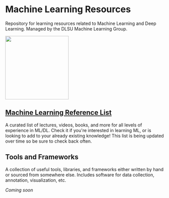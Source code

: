 # Machine Learning Resources
Repository for learning resources related to Machine Learning and Deep Learning. Managed by the DLSU Machine Learning Group.

<img src="https://github.com/dlsucomet/MLResources/blob/master/assets/logo2.jpg" width=200>

## [Machine Learning Reference List](https://github.com/dlsucomet/MLResources/blob/master/MLReferenceList.md)
A curated list of lectures, videos, books, and more for all levels of experience in ML/DL. Check it if you're interested in learning ML, or is looking to add to your already existing knowledge! This list is being updated over time so be sure to check back often.

## Tools and Frameworks
A collection of useful tools, libraries, and frameworks either written by hand or sourced from somewhere else. Includes software for data collection, annotation, visualization, etc.

*Coming soon*


